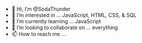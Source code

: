 - 👋 Hi, I’m @SodaThunder
- 👀 I’m interested in ... JavaScript, HTML, CSS, & SQL
- 🌱 I’m currently learning ... JavaScript
- 💞️ I’m looking to collaborate on ... everything
- 📫 How to reach me ...

<!---
SodaThunder/SodaThunder is a ✨ special ✨ repository because its `README.md` (this file) appears on your GitHub profile.
You can click the Preview link to take a look at your changes.
--->
